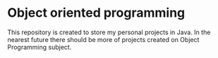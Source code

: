 # Object oriented programming
This repository is created to store my personal projects in Java. In the nearest future there should be more of projects created on Object Programming subject.
